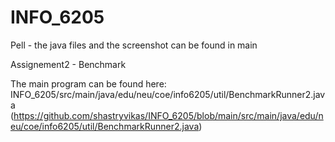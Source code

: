 # INFO_6205

Pell - the java files and the screenshot can be found in main


Assignement2 - Benchmark

The main program can be found here: 
INFO_6205/src/main/java/edu/neu/coe/info6205/util/BenchmarkRunner2.java
(https://github.com/shastryvikas/INFO_6205/blob/main/src/main/java/edu/neu/coe/info6205/util/BenchmarkRunner2.java)
